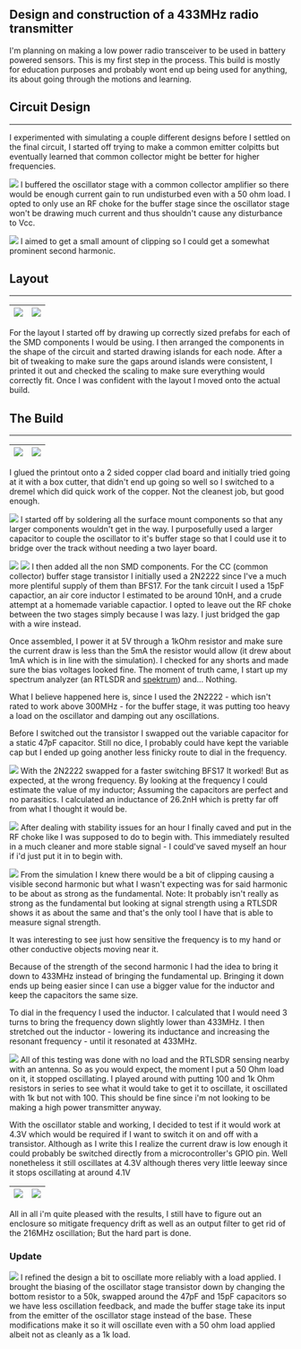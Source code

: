 ## Design and construction of a 433MHz radio transmitter
I'm planning on making a low power radio transceiver to be used in battery powered sensors. This is my first step in the process. This build is mostly for education purposes and probably wont end up being used for anything, its about going through the motions and learning.

## Circuit Design
---
I experimented with simulating a couple different designs before I settled on the final circuit, I started off trying to make a common emitter colpitts but eventually learned that common collector might be better for higher frequencies.

![](Images/circuit_diagram.png)
I buffered the oscillator stage with a common collector amplifier so there would be enough current gain to run undisturbed even with a 50 ohm load. I opted to only use an RF choke for the buffer stage since the oscillator stage won't be drawing much current and thus shouldn't cause any disturbance to Vcc.

![](Images/vo_transient_showing_clipping.png)
I aimed to get a small amount of clipping so I could get a somewhat prominent second harmonic.

## Layout
---

| ![](Images/inkscape_layout.png) | ![](Images/components_on_paper.jpg) |
| ------------------------------- | ----------------------------------- |
For the layout I started off by drawing up correctly sized prefabs for each of the SMD components I would be using. I then arranged the components in the shape of the circuit and started drawing islands for each node. After a bit of tweaking to make sure the gaps around islands were consistent, I printed it out and checked the scaling to make sure everything would correctly fit. Once I was confident with the layout I moved onto the actual build.
## The Build
---

| ![](Images/printout_on_board.jpg) | ![](Images/dremelled_board.jpg) |
| --------------------------------- | ------------------------------- |
I glued the printout onto a 2 sided copper clad board and initially tried going at it with a box cutter, that didn't end up going so well so I switched to a dremel which did quick work of the copper. Not the cleanest job, but good enough.

![](Images/smd_components_only.jpg)
I started off by soldering all the surface mount components so that any larger components wouldn't get in the way. I purposefully used a larger capacitor to couple the oscillator to it's buffer stage so that I could use it to bridge over the track without needing a two layer board.

![](Images/varicap_offscreen.jpg)
![](Images/varicap.jpg)
I then added all the non SMD components. For the CC (common collector) buffer stage transistor I initially used a 2N2222 since I've a much more plentiful supply of them than BFS17. For the tank circuit I used a 15pF capactior, an air core inductor I estimated to be around 10nH, and a crude attempt at a homemade variable capactior. I opted to leave out the RF choke between the two stages simply because I was lazy. I just bridged the gap with a wire instead.

Once assembled, I power it at 5V through a 1kOhm resistor and make sure the current draw is less than the 5mA the resistor would allow (it drew about 1mA which is in line with the simulation). I checked for any shorts and made sure the bias voltages looked fine. The moment of truth came, I start up my spectrum analyzer (an RTLSDR and [spektrum](https://github.com/pavels/spektrum)) and... Nothing.

What I believe happened here is, since I used the 2N2222 - which isn't rated to work above 300MHz - for the buffer stage, it was putting too heavy a load on the oscillator and damping out any oscillations.

Before I switched out the transistor I swapped out the variable capacitor for a static 47pF capacitor. Still no dice, I probably could have kept the variable cap but I ended up going another less finicky route to dial in the frequency.

![](Images/270_and_542.png)
With the 2N2222 swapped for a faster switching BFS17 It worked! But as expected, at the wrong frequency. By looking at the frequency I could estimate the value of my inductor; Assuming the capacitors are perfect and no parasitics. I calculated an inductance of 26.2nH which is pretty far off from what I thought it would be.

![](Images/finished_board.jpg)
After dealing with stability issues for an hour I finally caved and put in the RF choke like I was supposed to do to begin with. This immediately resulted in a much cleaner and more stable signal - I could've saved myself an hour if i'd just put it in to begin with.

![](Images/fourier_sim_original.png)
From the simulation I knew there would be a bit of clipping causing a visible second harmonic but what I wasn't expecting was for said harmonic to be about as strong as the fundamental. Note: It probably isn't really as strong as the fundamental but looking at signal strength using a RTLSDR shows it as about the same and that's the only tool I have that is able to measure signal strength.

It was interesting to see just how sensitive the frequency is to my hand or other conductive objects moving near it.

Because of the strength of the second harmonic I had the idea to bring it down to 433MHz instead of bringing the fundamental up. Bringing it down ends up being easier since I can use a bigger value for the inductor and keep the capacitors the same size.

To dial in the frequency I used the inductor. I calculated that I would need 3 turns to bring the frequency down slightly lower than 433MHz. I then stretched out the inductor - lowering its inductance and increasing the resonant frequency - until it resonated at 433MHz.

![](Images/sdr_test_jig.jpg)
All of this testing was done with no load and the RTLSDR sensing nearby with an antenna. So as you would expect, the moment I put a 50 Ohm load on it, it stopped oscillating. I played around with putting 100 and 1k Ohm resistors in series to see what it would take to get it to oscillate, it oscillated with 1k but not with 100. This should be fine since i'm not looking to be making a high power transmitter anyway.

With the oscillator stable and working, I decided to test if it would work at 4.3V which would be required if I want to switch it on and off with a transistor. Although as I write this I realize the current draw is low enough it could probably be switched directly from a microcontroller's GPIO pin. Well nonetheless it still oscillates at 4.3V although theres very little leeway since it stops oscillating at around 4.1V

| ![](Images/216_spectrum.png) | ![](Images/432_spectrum.png) |
| ---------------------------- | ---------------------------- |
All in all i'm quite pleased with the results, I still have to figure out an enclosure so mitigate frequency drift as well as an output filter to get rid of the 216MHz oscillation; But the hard part is done.
### Update
![](Images/swapped_caps_thru_1k.png)
I refined the design a bit to oscillate more reliably with a load applied. I brought the biasing of the oscillator stage transistor down by changing the bottom resistor to a 50k, swapped around the 47pF and 15pF capacitors so we have less oscillation feedback, and made the buffer stage take its input from the emitter of the oscillator stage instead of the base. These modifications make it so it will oscillate even with a 50 ohm load applied albeit not as cleanly as a 1k load.
